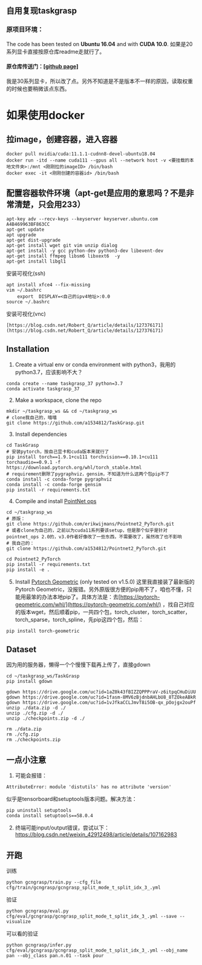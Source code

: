 ## 自用复现taskgrasp

### 原项目环境：
The code has been tested on **Ubuntu 16.04** and with **CUDA 10.0**.
如果是20系列显卡直接按原仓库readme走就行了。
#### 原仓库传送门：[[github page]](https://github.com/adithyamurali/TaskGrasp)

我是30系列显卡，所以改了点。另外不知道是不是版本不一样的原因，读取权重的时候也要稍微该点东西。

# 如果使用docker
## 拉image，创建容器，进入容器
```shell
docker pull nvidia/cuda:11.1.1-cudnn8-devel-ubuntu18.04
docker run -itd --name cuda111 --gpus all --network host -v <要挂载的本地文件夹>:/mnt <刚刚拉的imageID> /bin/bash
docker exec -it <刚刚创建的容器id> /bin/bash
```

## 配置容器软件环境（apt-get是应用的意思吗？不是非常清楚，只会用233）
```shell
apt-key adv --recv-keys --keyserver keyserver.ubuntu.com A4B469963BF863CC
apt-get update
apt upgrade
apt-get dist-upgrade
apt-get install wget git vim unzip dialog
apt-get install -y gcc python-dev python3-dev libevent-dev
apt-get install ffmpeg libsm6 libxext6  -y
apt-get install libgl1
```
安装可视化(ssh)
```shell
apt install xfce4 --fix-missing
vim ~/.bashrc
	export  DISPLAY=<自己的ipv4地址>:0.0
source ~/.bashrc
```
安装可视化(vnc)
```shell
[https://blog.csdn.net/Robert_Q/article/details/127376171](https://blog.csdn.net/Robert_Q/article/details/127376171)
```

## Installation
1) Create a virtual env or conda environment with python3，我用的python3.7，应该影响不大？
```shell
conda create --name taskgrasp_37 python=3.7
conda activate taskgrasp_37
```
2) Make a workspace, clone the repo
```shell
mkdir ~/taskgrasp_ws && cd ~/taskgrasp_ws
# clone我自己的，嘻嘻
git clone https://github.com/a1534812/TaskGrasp.git
```
3) Install dependencies
```shell
cd TaskGrasp
# 安装pytorch，按自己显卡和cuda版本来就行了
pip install torch==1.9.1+cu111 torchvision==0.10.1+cu111 torchaudio==0.9.1 -f https://download.pytorch.org/whl/torch_stable.html
# requirement删除了pygraphviz，gensim，不知道为什么这两个包pip不了
conda install -c conda-forge pygraphviz
conda install -c conda-forge gensim
pip install -r requirements.txt
```
4) Compile and install [PointNet ops](https://github.com/erikwijmans/Pointnet2_PyTorch)
```shell
cd ~/taskgrasp_ws
# 原版：
git clone https://github.com/erikwijmans/Pointnet2_PyTorch.git
# 或者clone为自己的，之前以为cuda11系列要该setup，但是那个似乎是针对pointnet_ops 2.0的，v3.0作者好像改了一些东西，不需要改了，虽然改了也不影响
# 我自己的：
git clone https://github.com/a1534812/Pointnet2_PyTorch.git

cd Pointnet2_PyTorch
pip install -r requirements.txt
pip install -e .
```
5) Install [Pytorch Geometric](https://github.com/rusty1s/pytorch_geometric) (only tested on v1.5.0)
这里我直接装了最新版的Pytorch Geometric，没报错。另外原版很方便的pip用不了，咱也不懂，只能用最笨的办法本地pip了。具体方法是：去[https://pytorch-geometric.com/whl/](https://pytorch-geometric.com/whl/) ，找自己对应的版本wget，然后顺着pip，一共四个包，torch_cluster，torch_scatter，torch_sparse，torch_spline，先pip这四个包，然后：
```shell
pip install torch-geometric
```

## Dataset
因为用的服务器，懒得一个个慢慢下载再上传了，直接gdown
```shell
cd ~/taskgrasp_ws/TaskGrasp
pip install gdown

gdown https://drive.google.com/uc?id=1aZ0k43fBIZZQPPPraV-z6itpqCHuDiUU
gdown https://drive.google.com/uc?id=1fasm-8MV6zBjdnbAHLbU8_8TZOkeABkR
gdown https://drive.google.com/uc?id=1vJfkaCCLJmvT8i5OB-qx_pOojgx2ouPf
unzip ./data.zip -d ./
unzip ./cfg.zip -d ./
unzip ./checkpoints.zip -d ./

rm ./data.zip
rm ./cfg.zip
rm ./checkpoints.zip
```

## 一点小注意
1. 可能会报错：
```shell
AttributeError: module 'distutils' has no attribute 'version'
```
似乎是tensorboard和setuptools版本问题。解决方法：
```shell
pip uninstall setuptools
conda install setuptools==58.0.4
```
2. 终端可能input/output错误，尝试以下：
https://blog.csdn.net/weixin_42912498/article/details/107162983

## 开跑
训练
```shell
python gcngrasp/train.py --cfg_file cfg/train/gcngrasp/gcngrasp_split_mode_t_split_idx_3_.yml
```
验证
```shell
python gcngrasp/eval.py cfg/eval/gcngrasp/gcngrasp_split_mode_t_split_idx_3_.yml --save --visualize
```
可以看的验证
```shell
python gcngrasp/infer.py cfg/eval/gcngrasp/gcngrasp_split_mode_t_split_idx_3_.yml --obj_name pan --obj_class pan.n.01 --task pour
```
